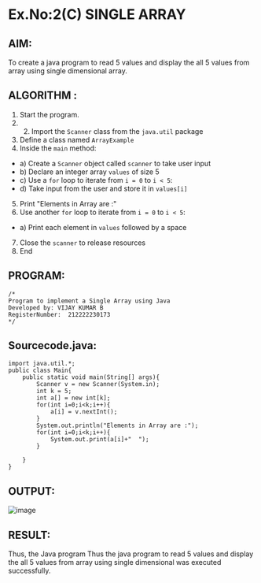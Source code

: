 # Ex.No:2(C)    SINGLE ARRAY

## AIM:
To create a java program to read 5 values and display the all 5 values from array using single dimensional array.

## ALGORITHM :
1.	Start the program.
2.	2.	Import the `Scanner` class from the `java.util` package
3.	Define a class named `ArrayExample`
4.	Inside the `main` method:
-	a) Create a `Scanner` object called `scanner` to take user input
-	b) Declare an integer array `values` of size 5
-	c) Use a `for` loop to iterate from `i = 0` to `i < 5`:
-   d) Take input from the user and store it in `values[i]`
5.	Print "Elements in Array are :"
6.	Use another `for` loop to iterate from `i = 0` to `i < 5`:
-	a) Print each element in `values` followed by a space
7.	Close the `scanner` to release resources
8.	End





## PROGRAM:
 ```
/*
Program to implement a Single Array using Java
Developed by: VIJAY KUMAR B
RegisterNumber:  212222230173
*/
```

## Sourcecode.java:

```
import java.util.*;
public class Main{
    public static void main(String[] args){
        Scanner v = new Scanner(System.in);
        int k = 5;
        int a[] = new int[k];
        for(int i=0;i<k;i++){
            a[i] = v.nextInt();
        }
        System.out.println("Elements in Array are :");
        for(int i=0;i<k;i++){
            System.out.print(a[i]+"  ");
        }
        
    }
}
```





## OUTPUT:
![image](https://github.com/user-attachments/assets/a27dcf8d-8091-4653-ad7a-1531a0cbc68d)



## RESULT:
Thus, the Java program Thus the java program to read 5 values and display the all 5 values from array using single dimensional  was executed successfully.


